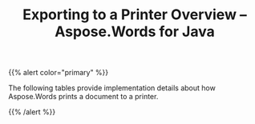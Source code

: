 ﻿---
title: Exporting to a Printer Overview – Aspose.Words for Java
articleTitle: Exporting to a Printer Overview
linktitle: Exporting to a Printer Overview
description: "Work with various features supported when saving to printing device."
type: docs
weight: 50
url: /java/exporting-to-a-printer-overview/
---

{{% alert color="primary" %}}

The following tables provide implementation details about how Aspose.Words prints a document to a printer.

{{% /alert %}}
